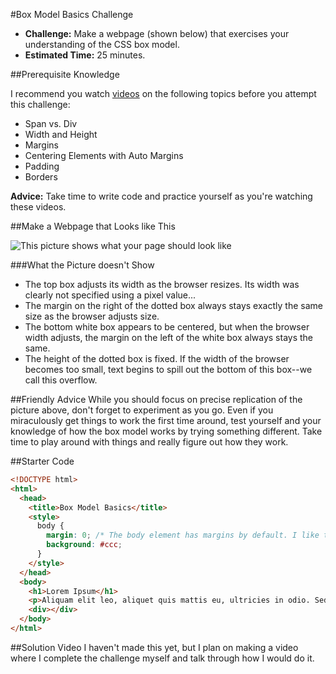 #Box Model Basics Challenge

* **Challenge:** Make a webpage (shown below) that exercises your understanding of the CSS box model.
* **Estimated Time:** 25 minutes.

##Prerequisite Knowledge

I recommend you watch [videos](http://christensenacademy.org/index.html#css-layouts) on the following topics before you attempt this challenge:

* Span vs. Div
* Width and Height
* Margins
* Centering Elements with Auto Margins
* Padding
* Borders

**Advice:** Take time to write code and practice yourself as you're watching these videos.

##Make a Webpage that Looks like This 

![This picture shows what your page should look like](https://raw.github.com/christensenacademy/christensen-academy/master/modules/css-layouts/challenges/box-model-basics-challenge.png)

###What the Picture doesn't Show

* The top box adjusts its width as the browser resizes. Its width was clearly not specified using a pixel value...
* The margin on the right of the dotted box always stays exactly the same size as the browser adjusts size. 
* The bottom white box appears to be centered, but when the browser width adjusts, the margin on the left of the white box always stays the same.
* The height of the dotted box is fixed. If the width of the browser becomes too small, text begins to spill out the bottom of this box--we call this overflow.

##Friendly Advice
While you should focus on precise replication of the picture above, don't forget to experiment as you go. Even if you miraculously get things to work the first time around, test yourself and your knowledge of how the box model works by trying something different. Take time to play around with things and really figure out how they work.

##Starter Code

```html
<!DOCTYPE html>
<html>
  <head>
    <title>Box Model Basics</title>
    <style>
      body { 
        margin: 0; /* The body element has margins by default. I like to turn them off. */
        background: #ccc;
      }
    </style>
  </head>
  <body>
    <h1>Lorem Ipsum</h1>
    <p>Aliquam elit leo, aliquet quis mattis eu, ultricies in odio. Sed porttitor, ligula in placerat tempus, tellus nunc accumsan nisi, a laoreet nulla diam sed neque. Praesent felis orci, <span>dignissim</span> non consectetur ac, fermentum id lectus. Duis neque tortor, molestie vel dictum vitae, lacinia nec nisi. Proin ut est eros. Proin commodo est vitae dui scelerisque semper. Integer ut tortor eu nisl interdum aliquet ac sit amet odio. Proin ut neque dolor. In non elementum massa. In non fringilla nibh. Suspendisse a tortor neque.</p>
    <div></div>
  </body>
</html>

```

##Solution Video
I haven't made this yet, but I plan on making a video where I complete the challenge myself and talk through how I would do it.